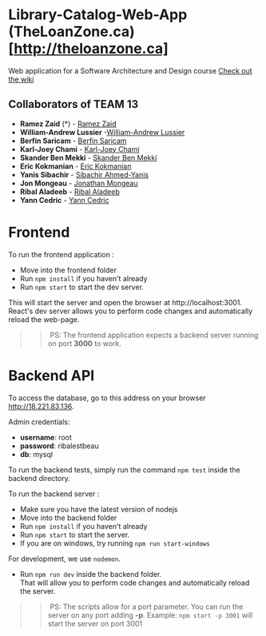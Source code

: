 # Library-Catalog-Web-App (TheLoanZone.ca)[http://theloanzone.ca]  
Web application for a Software Architecture and Design course
[Check out the wiki](https://github.com/ramzouza/Library-Catalog/wiki)

## Collaborators of TEAM 13

* **Ramez Zaid** (*) - [Ramez Zaid](https://github.com/ramzouza) 
* **William-Andrew Lussier**  -[William-Andrew Lussier](https://github.com/lussier115) 
* **Berfin Saricam** - [Berfin Saricam](https://github.com/GitBsrc) 
* **Karl-Joey Chami** - [Karl-Joey Chami](https://github.com/karlchami)
* **Skander Ben Mekki** - [Skander Ben Mekki](https://github.com/skanderbm123)
* **Eric Kokmanian** - [Eric Kokmanian](https://github.com/EricKokmanian)
* **Yanis Sibachir** - [Sibachir Ahmed-Yanis](https://github.com/yanis333)
* **Jon Mongeau** - [Jonathan Mongeau](https://github.com/jonthemango)
* **Ribal Aladeeb**  - [Ribal Aladeeb](https://github.com/ribal-aladeeb)
* **Yann Cedric** - [Yann Cedric](https://github.com/YannCedric)

# Frontend

To run the frontend application : 

* Move into the frontend folder
* Run `npm install` if you haven't already
* Run `npm start` to start the dev server. 

This will start the server and open the browser at http://localhost:3001.  
React's dev server allows you to perform code changes and automatically reload the web-page. 

>> PS: The frontend application expects a backend server running on port **3000** to work.

# Backend API 

To access the database, go to this address on your browser http://18.221.83.136.

Admin credentials: 
* **username**: root
* **password**: ribalestbeau
* **db**: mysql

To run the backend tests, simply run the command `npm test` inside the backend directory.

To run the backend server : 

* Make sure you have the latest version of nodejs
* Move into the backend folder
* Run `npm install` if you haven't already
* Run `npm start` to start the server. 
* If you are on windows, try running `npm run start-windows`

For development, we use `nodemon`.
* Run `npm run dev` inside the backend folder.  
That will allow you to perform code changes and automatically reload the server. 

>> PS: The scripts allow for a port parameter. You can run the server on any port adding **-p**. Example: `npm start -p 3001` will start the server on port 3001


